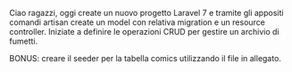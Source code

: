 Ciao ragazzi,
oggi create un nuovo progetto Laravel 7 e tramite gli appositi comandi artisan create un model con relativa migration e un resource controller.
Iniziate a definire le operazioni CRUD per gestire un archivio di fumetti.

BONUS: creare il seeder per la tabella comics utilizzando il file in allegato.
